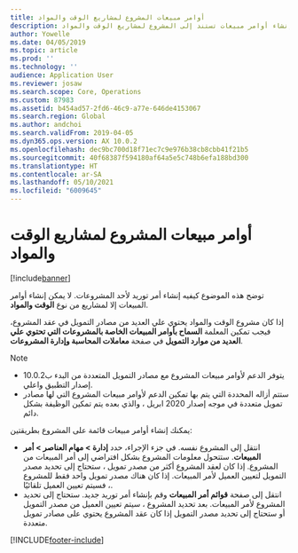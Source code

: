 ```yaml
---
title: أوامر مبيعات المشروع لمشاريع الوقت والمواد
description: توضح هذه الموضوع كيفيه إنشاء أوامر مبيعات تستند إلى المشروع لمشاريع الوقت والمواد.
author: Yowelle
ms.date: 04/05/2019
ms.topic: article
ms.prod: ''
ms.technology: ''
audience: Application User
ms.reviewer: josaw
ms.search.scope: Core, Operations
ms.custom: 87983
ms.assetid: b454ad57-2fd6-46c9-a77e-646de4153067
ms.search.region: Global
ms.author: andchoi
ms.search.validFrom: 2019-04-05
ms.dyn365.ops.version: AX 10.0.2
ms.openlocfilehash: dec9bc700d18f71ec7c9e976b38cb8cbb41f21b5
ms.sourcegitcommit: 40f68387f594180af64a5e5c748b6efa188bd300
ms.translationtype: HT
ms.contentlocale: ar-SA
ms.lasthandoff: 05/10/2021
ms.locfileid: "6009645"
---
```

# <a name="project-sales-orders-for-time-and-material-projects"></a>أوامر مبيعات المشروع لمشاريع الوقت والمواد

[!include[banner](../includes/banner.md)]

توضح هذه الموضوع كيفيه إنشاء أمر توريد لأحد المشروعات. لا يمكن إنشاء أوامر المبيعات إلا لمشاريع من نوع **الوقت والمواد**.

إذا كان مشروع الوقت والمواد يحتوي علي العديد من مصادر التمويل في عقد المشروع، فيجب تمكين المعلمة **السماح بأوامر المبيعات الخاصة بالمشروعات التي تحتوي علي العديد من موارد التمويل** في صفحة **معاملات المحاسبة وإدارة المشروعات**. 

> [!NOTE]
> - يتوفر الدعم لأوامر مبيعات المشروع مع مصادر التمويل المتعددة من البدء ب10.0.2 إصدار التطبيق واعلي.
> - ستتم أزاله المحددة التي يتم بها تمكين الدعم لأوامر مبيعات المشروع التي لها مصادر تمويل متعددة في موجه إصدار 2020 ابريل ، والذي بعده يتم تمكين الوظيفة بشكل دائم.

يمكنك إنشاء أوامر مبيعات قائمة على المشروع بطريقتين:

- انتقل إلى المشروع نفسه. في جزء الإجراء، حدد **إدارة > مهام العناصر > أمر المبيعات**. ستتحول معلومات المشروع بشكل افتراضي إلى أمر المبيعات من المشروع. إذا كان لعقد المشروع أكثر من مصدر تمويل ، ستحتاج إلى تحديد مصدر التمويل لتعيين العميل لأمر المبيعات. إذا كان هناك مصدر تمويل واحد فقط للمشروع ، فسيتم تعيين العميل تلقائيًا.
- انتقل إلى صفحة **قوائم أمر المبيعات** وقم بإنشاء أمر توريد جديد. ستحتاج إلى تحديد المشروع لأمر المبيعات. بعد تحديد المشروع ، سيتم تعيين العميل من مصدر التمويل أو ستحتاج إلى تحديد مصدر التمويل إذا كان عقد المشروع يحتوي على مصادر تمويل متعددة.



[!INCLUDE[footer-include](../includes/footer-banner.md)]